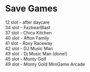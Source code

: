 # Save Games
12 slot - after daycare
<br>
34 slot - FazbearBlast
<br>
37 slot - Chica Kitchen
<br>
40 slot - Afton Family
<br>
41 slot - Roxy Raceway
<br>
42 slot - DJ Music Man
<br>
43 slot - Dj Music Man (done!)
<br>
45 slot - Monty Golf
<br>
49 slot - Monty Gold MiniGame Arcade
